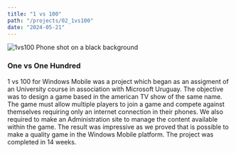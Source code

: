 ```yaml
---
title: "1 vs 100"
path: "/projects/02_1vs100"
date: "2024-05-21"
---
```


<imgwrapper style="{ background-color: #3e3b3d; }">
  <img src="/projects/1vs100.jpg" alt="1vs100 Phone shot on a black background">
</imgwrapper>

### One vs One Hundred

1 vs 100 for Windows Mobile was a project which began as an assigment of an University course in association with Microsoft Uruguay. The objective was to design a game based in the american TV show of the same name. The game must allow multiple players to join a game and compete against themselves requiring only an internet connection in their phones. We also required to make an Administration site to manage the content available within the game. The result was impressive as we proved that is possible to make a quality game in the Windows Mobile platform. The project was completed in 14 weeks.
